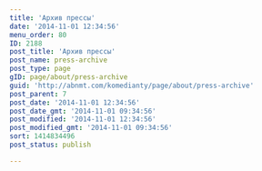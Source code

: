 ```yaml
---
title: 'Архив прессы'
date: '2014-11-01 12:34:56'
menu_order: 80
ID: 2188
post_title: 'Архив прессы'
post_name: press-archive
post_type: page
gID: page/about/press-archive
guid: 'http://abnmt.com/komedianty/page/about/press-archive'
post_parent: 7
post_date: '2014-11-01 12:34:56'
post_date_gmt: '2014-11-01 09:34:56'
post_modified: '2014-11-01 12:34:56'
post_modified_gmt: '2014-11-01 09:34:56'
sort: 1414834496
post_status: publish

---
```


